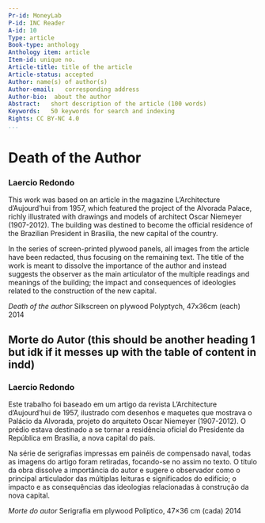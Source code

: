 ```yaml
---
Pr-id: MoneyLab
P-id: INC Reader
A-id: 10
Type: article
Book-type: anthology
Anthology item: article
Item-id: unique no.
Article-title: title of the article
Article-status: accepted
Author: name(s) of author(s)
Author-email:   corresponding address
Author-bio:  about the author
Abstract:   short description of the article (100 words)
Keywords:   50 keywords for search and indexing
Rights: CC BY-NC 4.0
...
```


# Death of the Author

### Laercio Redondo

This work was based on an article in the magazine L’Architecture d’Aujourd’hui from 1957, which featured the project of the Alvorada Palace, richly illustrated with drawings and models of architect Oscar Niemeyer (1907-2012). The building was destined to become the official residence of the Brazilian President in Brasilia, the new capital of the country.

In the series of screen-printed plywood panels, all images from the article have been redacted, thus focusing on the remaining text. The title of the work is meant to dissolve the importance of the author and instead suggests the observer as the main articulator of the multiple readings and meanings of the building; the impact and consequences of ideologies related to the construction of the new capital.

*Death of the author*
Silkscreen on plywood
Polyptych, 47x36cm (each)
2014


## Morte do Autor (this should be another heading 1 but idk if it messes up with the table of content in indd)
### Laercio Redondo

Este trabalho foi baseado em um artigo da revista L’Architecture d’Aujourd’hui de 1957, ilustrado com desenhos e maquetes que mostrava o Palácio da Alvorada, projeto do arquiteto Oscar Niemeyer (1907-2012). O prédio estava destinado a se tornar a residência oficial do Presidente da República em Brasília, a nova capital do país.

Na série de serigrafias impressas em painéis de compensado naval, todas as imagens do artigo foram retiradas, focando-se no assim no texto. O título da obra dissolve a importância do autor e sugere o observador como o principal articulador das múltiplas leituras e significados do edifício; o impacto e as consequências das ideologias relacionadas à construção da nova capital.

*Morte do autor*
Serigrafia em plywood
Políptico, 47×36 cm (cada)
2014
